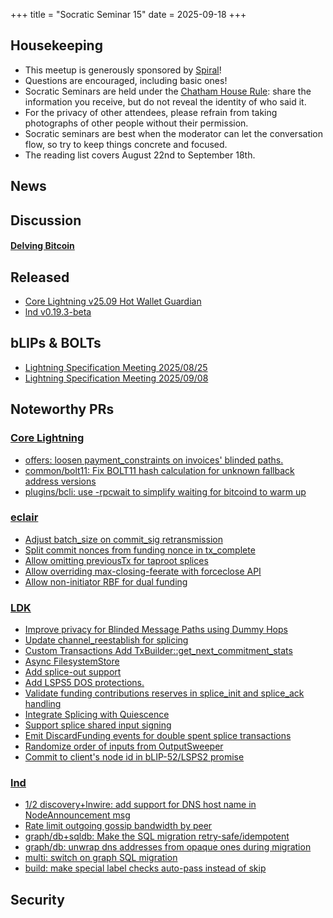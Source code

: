 +++
title = "Socratic Seminar 15"
date = 2025-09-18
+++

Housekeeping
------------

- This meetup is generously sponsored by [Spiral](https://spiral.xyz/)!
- Questions are encouraged, including basic ones!
- Socratic Seminars are held under the [Chatham House Rule](https://www.chathamhouse.org/about-us/chatham-house-rule): share the information you receive, but do not reveal the identity of who said it.
- For the privacy of other attendees, please refrain from taking photographs of other people without their permission.
- Socratic seminars are best when the moderator can let the conversation flow, so try to keep things concrete and focused.
- The reading list covers August 22nd to September 18th.

News
----

Discussion
----------
#### [Delving Bitcoin](https://delvingbitcoin.org/)

Released
--------
- [Core Lightning v25.09 Hot Wallet Guardian](https://github.com/ElementsProject/lightning/releases/tag/v25.09)
- [lnd v0.19.3-beta](https://github.com/lightningnetwork/lnd/releases/tag/v0.19.3-beta)

bLIPs & BOLTs
-------------
- [Lightning Specification Meeting 2025/08/25](https://github.com/lightning/bolts/issues/1283)
- [Lightning Specification Meeting 2025/09/08](https://github.com/lightning/bolts/issues/1286)

Noteworthy PRs
--------------

### [Core Lightning](https://github.com/ElementsProject/lightning)
- [offers: loosen payment_constraints on invoices' blinded paths.](https://github.com/ElementsProject/lightning/pull/8500)
- [common/bolt11: Fix BOLT11 hash calculation for unknown fallback address versions](https://github.com/ElementsProject/lightning/pull/8302)
- [plugins/bcli: use -rpcwait to simplify waiting for bitcoind to warm up](https://github.com/ElementsProject/lightning/pull/7967)

### [eclair](https://github.com/ACINQ/eclair)
- [Adjust batch_size on commit_sig retransmission](https://github.com/ACINQ/eclair/pull/3147)
- [Split commit nonces from funding nonce in tx_complete](https://github.com/ACINQ/eclair/pull/3145)
- [Allow omitting previousTx for taproot splices](https://github.com/ACINQ/eclair/pull/3143)
- [Allow overriding max-closing-feerate with forceclose API](https://github.com/ACINQ/eclair/pull/3142)
- [Allow non-initiator RBF for dual funding](https://github.com/ACINQ/eclair/pull/3021)

### [LDK](https://github.com/lightningdevkit/rust-lightning)
- [Improve privacy for Blinded Message Paths using Dummy Hops](https://github.com/lightningdevkit/rust-lightning/pull/3726)
- [Update channel_reestablish for splicing](https://github.com/lightningdevkit/rust-lightning/pull/3886)
- [Custom Transactions Add TxBuilder::get_next_commitment_stats](https://github.com/lightningdevkit/rust-lightning/pull/3921)
- [Async FilesystemStore](https://github.com/lightningdevkit/rust-lightning/pull/3931)
- [Add splice-out support](https://github.com/lightningdevkit/rust-lightning/pull/3979)
- [Add LSPS5 DOS protections.](https://github.com/lightningdevkit/rust-lightning/pull/3993)
- [Validate funding contributions reserves in splice_init and splice_ack handling](https://github.com/lightningdevkit/rust-lightning/pull/4011)
- [Integrate Splicing with Quiescence](https://github.com/lightningdevkit/rust-lightning/pull/4019)
- [Support splice shared input signing](https://github.com/lightningdevkit/rust-lightning/pull/4024)
- [Emit DiscardFunding events for double spent splice transactions](https://github.com/lightningdevkit/rust-lightning/pull/4030)
- [Randomize order of inputs from OutputSweeper](https://github.com/lightningdevkit/rust-lightning/pull/4033)
- [Commit to client's node id in bLIP-52/LSPS2 promise](https://github.com/lightningdevkit/rust-lightning/pull/4040)

### [lnd](https://github.com/lightningnetwork/lnd)
- [1/2 discovery+lnwire: add support for DNS host name in NodeAnnouncement msg](https://github.com/lightningnetwork/lnd/pull/9455)
- [Rate limit outgoing gossip bandwidth by peer](https://github.com/lightningnetwork/lnd/pull/10103)
- [graph/db+sqldb: Make the SQL migration retry-safe/idempotent](https://github.com/lightningnetwork/lnd/pull/10161)
- [graph/db: unwrap dns addresses from opaque ones during migration](https://github.com/lightningnetwork/lnd/pull/10162)
- [multi: switch on graph SQL migration](https://github.com/lightningnetwork/lnd/pull/10163)
- [build: make special label checks auto-pass instead of skip](https://github.com/lightningnetwork/lnd/pull/10187)

Security
--------
